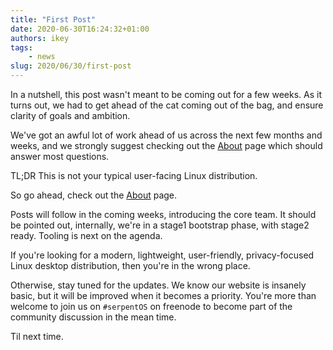```yaml
---
title: "First Post"
date: 2020-06-30T16:24:32+01:00
authors: ikey
tags:
    - news
slug: 2020/06/30/first-post
---
```


In a nutshell, this post wasn't meant to be coming out for a few weeks.
As it turns out, we had to get ahead of the cat coming out of the bag,
and ensure clarity of goals and ambition.

We've got an awful lot of work ahead of us across the next few months and
weeks, and we strongly suggest checking out the [About](/about) page which
should answer most questions.

TL;DR This is not your typical user-facing Linux distribution.

So go ahead, check out the [About](/about) page.

Posts will follow in the coming weeks, introducing the core team.
It should be pointed out, internally, we're in a stage1 bootstrap phase,
with stage2 ready. Tooling is next on the agenda.

If you're looking for a modern, lightweight, user-friendly, privacy-focused
Linux desktop distribution, then you're in the wrong place.

Otherwise, stay tuned for the updates. We know our website is insanely
basic, but it will be improved when it becomes a priority. You're more
than welcome to join us on `#serpentOS` on freenode to become part of the
community discussion in the mean time.

Til next time.

